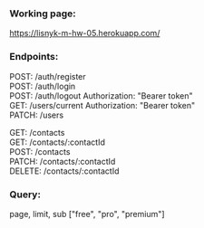 ### Working page:  
https://lisnyk-m-hw-05.herokuapp.com/

### Endpoints:  
POST: /auth/register  
POST: /auth/login  
POST: /auth/logout  Authorization: "Bearer token"  
GET: /users/current  Authorization: "Bearer token"  
PATCH: /users  

GET: /contacts  
GET: /contacts/:contactId  
POST: /contacts  
PATCH: /contacts/:contactId  
DELETE: /contacts/:contactId  

### Query:  
page, limit, sub ["free", "pro", "premium"]
